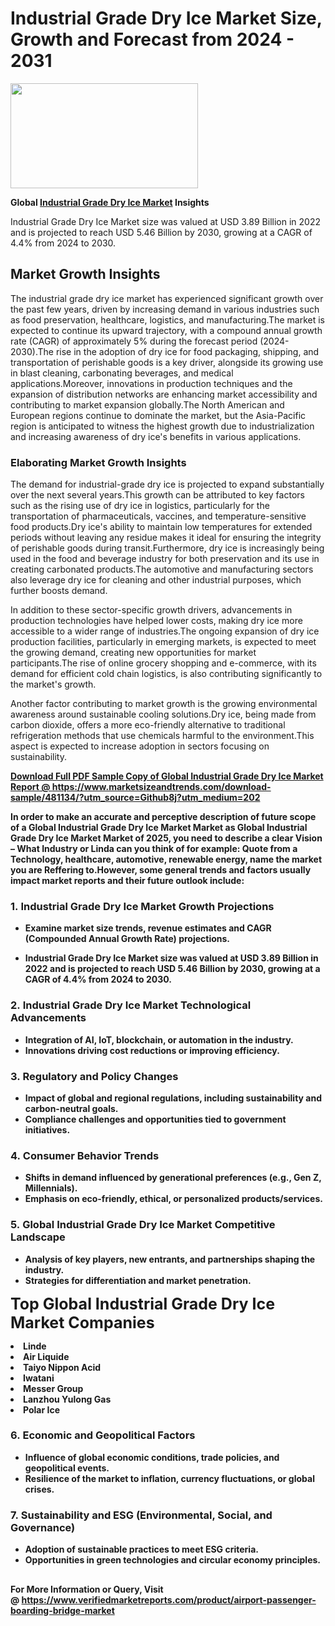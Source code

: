<H1>Industrial Grade Dry Ice Market Size, Growth and Forecast from 2024 - 2031</H1><img class="aligncenter size-medium wp-image-584254" src="https://thirdeyenews.in/wp-content/uploads/2024/09/Global-Market-Research-300x168.jpeg" alt="" width="300" height="168" /><p><strong>Global&nbsp;<a href="https://www.marketsizeandtrends.com/download-sample/481134/?utm_source=Github8j?utm_medium=202">Industrial Grade Dry Ice Market</a> Insights</strong></p><p>Industrial Grade Dry Ice Market size was valued at USD 3.89 Billion in 2022 and is projected to reach USD 5.46 Billion by 2030, growing at a CAGR of 4.4% from 2024 to 2030.</p><p><h2>Market Growth Insights</h2> <p>The industrial grade dry ice market has experienced significant growth over the past few years, driven by increasing demand in various industries such as food preservation, healthcare, logistics, and manufacturing.The market is expected to continue its upward trajectory, with a compound annual growth rate (CAGR) of approximately 5% during the forecast period (2024-2030).The rise in the adoption of dry ice for food packaging, shipping, and transportation of perishable goods is a key driver, alongside its growing use in blast cleaning, carbonating beverages, and medical applications.Moreover, innovations in production techniques and the expansion of distribution networks are enhancing market accessibility and contributing to market expansion globally.The North American and European regions continue to dominate the market, but the Asia-Pacific region is anticipated to witness the highest growth due to industrialization and increasing awareness of dry ice's benefits in various applications.</p> <p><strong><a href="#"></a></strong></p> <h3>Elaborating Market Growth Insights</h3> <p>The demand for industrial-grade dry ice is projected to expand substantially over the next several years.This growth can be attributed to key factors such as the rising use of dry ice in logistics, particularly for the transportation of pharmaceuticals, vaccines, and temperature-sensitive food products.Dry ice's ability to maintain low temperatures for extended periods without leaving any residue makes it ideal for ensuring the integrity of perishable goods during transit.Furthermore, dry ice is increasingly being used in the food and beverage industry for both preservation and its use in creating carbonated products.The automotive and manufacturing sectors also leverage dry ice for cleaning and other industrial purposes, which further boosts demand.</p> <p>In addition to these sector-specific growth drivers, advancements in production technologies have helped lower costs, making dry ice more accessible to a wider range of industries.The ongoing expansion of dry ice production facilities, particularly in emerging markets, is expected to meet the growing demand, creating new opportunities for market participants.The rise of online grocery shopping and e-commerce, with its demand for efficient cold chain logistics, is also contributing significantly to the market's growth.</p> <p>Another factor contributing to market growth is the growing environmental awareness around sustainable cooling solutions.Dry ice, being made from carbon dioxide, offers a more eco-friendly alternative to traditional refrigeration methods that use chemicals harmful to the environment.This aspect is expected to increase adoption in sectors focusing on sustainability.</p> <p><strong><a href="#"></p><p><span class=""><strong>Download Full PDF Sample Copy of Global Industrial Grade Dry Ice Market Report</strong> @ <a href="https://www.marketsizeandtrends.com/download-sample/481134/?utm_source=Github8j?utm_medium=202" target="_blank">https://www.marketsizeandtrends.com/download-sample/481134/?utm_source=Github8j?utm_medium=202</a></span></p><p>In order to make an accurate and perceptive description of future scope of a Global&nbsp;Industrial Grade Dry Ice Market Market as Global&nbsp;Industrial Grade Dry Ice Market Market of 2025, you need to describe a clear Vision &ndash; What Industry or Linda can you think of for example: Quote from a Technology, healthcare, automotive, renewable energy, name the market you are Reffering to.However, some general trends and factors usually impact market reports and their future outlook include:</p><h3>1.&nbsp;<strong>Industrial Grade Dry Ice Market Growth Projections</strong></h3><ul><li>Examine market size trends, revenue estimates and CAGR (Compounded Annual Growth Rate) projections.</li><li><p>Industrial Grade Dry Ice Market size was valued at USD 3.89 Billion in 2022 and is projected to reach USD 5.46 Billion by 2030, growing at a CAGR of 4.4% from 2024 to 2030.</p></li></ul><h3>2.&nbsp;<strong>Industrial Grade Dry Ice Market Technological Advancements</strong></h3><ul><li>Integration of AI, IoT, blockchain, or automation in the industry.</li><li>Innovations driving cost reductions or improving efficiency.</li></ul><h3>3.&nbsp;<strong>Regulatory and Policy Changes</strong></h3><ul><li>Impact of global and regional regulations, including sustainability and carbon-neutral goals.</li><li>Compliance challenges and opportunities tied to government initiatives.</li></ul><h3>4.&nbsp;<strong>Consumer Behavior Trends</strong></h3><ul><li>Shifts in demand influenced by generational preferences (e.g., Gen Z, Millennials).</li><li>Emphasis on eco-friendly, ethical, or personalized products/services.</li></ul><h3>5.&nbsp;<strong>Global Industrial Grade Dry Ice Market Competitive Landscape</strong></h3><ul><li>Analysis of key players, new entrants, and partnerships shaping the industry.</li><li>Strategies for differentiation and market penetration.</li></ul><p data-pm-slice="1 1 []"><span style="color: inherit; font-family: inherit; font-size: 25px;">Top Global Industrial Grade Dry Ice Market Companies</span></p><div class="" data-test-id=""><p><li>Linde</li><li> Air Liquide</li><li> Taiyo Nippon Acid</li><li> Iwatani</li><li> Messer Group</li><li> Lanzhou Yulong Gas</li><li> Polar Ice</li></p></div><h3>6.&nbsp;<strong>Economic and Geopolitical Factors</strong></h3><ul><li>Influence of global economic conditions, trade policies, and geopolitical events.</li><li>Resilience of the market to inflation, currency fluctuations, or global crises.</li></ul><h3>7.&nbsp;<strong>Sustainability and ESG (Environmental, Social, and Governance)</strong></h3><ul><li>Adoption of sustainable practices to meet ESG criteria.</li><li>Opportunities in green technologies and circular economy principles.</li></ul><h2><strong style="font-size: 14px;">For More Information or Query, Visit @&nbsp;</strong><a style="background-color: #ffffff; font-size: 14px;" href="https://www.marketsizeandtrends.com/report/industrial-grade-dry-ice-market/" target="_blank">https://www.verifiedmarketreports.com/product/airport-passenger-boarding-bridge-market</a></h2>
